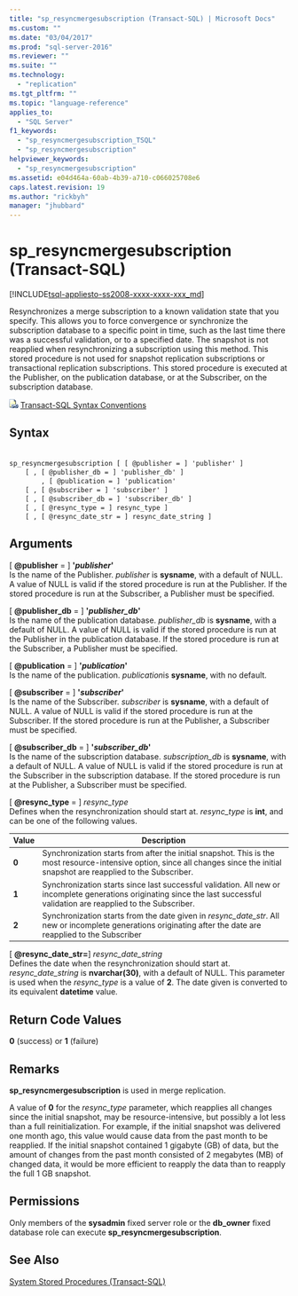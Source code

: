 ```yaml
---
title: "sp_resyncmergesubscription (Transact-SQL) | Microsoft Docs"
ms.custom: ""
ms.date: "03/04/2017"
ms.prod: "sql-server-2016"
ms.reviewer: ""
ms.suite: ""
ms.technology: 
  - "replication"
ms.tgt_pltfrm: ""
ms.topic: "language-reference"
applies_to: 
  - "SQL Server"
f1_keywords: 
  - "sp_resyncmergesubscription_TSQL"
  - "sp_resyncmergesubscription"
helpviewer_keywords: 
  - "sp_resyncmergesubscription"
ms.assetid: e04d464a-60ab-4b39-a710-c066025708e6
caps.latest.revision: 19
ms.author: "rickbyh"
manager: "jhubbard"
---
```

# sp_resyncmergesubscription (Transact-SQL)
[!INCLUDE[tsql-appliesto-ss2008-xxxx-xxxx-xxx_md](../../../a9retired/includes/tsql-appliesto-ss2008-xxxx-xxxx-xxx-md.md)]

  Resynchronizes a merge subscription to a known validation state that you specify. This allows you to force convergence or synchronize the subscription database to a specific point in time, such as the last time there was a successful validation, or to a specified date. The snapshot is not reapplied when resynchronizing a subscription using this method. This stored procedure is not used for snapshot replication subscriptions or transactional replication subscriptions. This stored procedure is executed at the Publisher, on the publication database, or at the Subscriber, on the subscription database.  
  
 ![Topic link icon](../../../a9notintoc/media/topic-link.gif "Topic link icon") [Transact-SQL Syntax Conventions](../../../t-sql/language-elements/transact-sql-syntax-conventions-transact-sql.md)  
  
## Syntax  
  
```  
  
sp_resyncmergesubscription [ [ @publisher = ] 'publisher' ]  
    [ , [ @publisher_db = ] 'publisher_db' ]  
        , [ @publication = ] 'publication'   
    [ , [ @subscriber = ] 'subscriber' ]  
    [ , [ @subscriber_db = ] 'subscriber_db' ]  
    [ , [ @resync_type = ] resync_type ]  
    [ , [ @resync_date_str = ] resync_date_string ]  
```  
  
## Arguments  
 [ **@publisher** = ] **'***publisher***'**  
 Is the name of the Publisher. *publisher* is **sysname**, with a default of NULL. A value of NULL is valid if the stored procedure is run at the Publisher. If the stored procedure is run at the Subscriber, a Publisher must be specified.  
  
 [ **@publisher_db** = ] **'***publisher_db***'**  
 Is the name of the publication database. *publisher_db* is **sysname**, with a default of NULL. A value of NULL is valid if the stored procedure is run at the Publisher in the publication database. If the stored procedure is run at the Subscriber, a Publisher must be specified.  
  
 [ **@publication** = ] **'***publication***'**  
 Is the name of the publication. *publication*is **sysname**, with no default.  
  
 [ **@subscriber** = ] **'***subscriber***'**  
 Is the name of the Subscriber. *subscriber* is **sysname**, with a default of NULL. A value of NULL is valid if the stored procedure is run at the Subscriber. If the stored procedure is run at the Publisher, a Subscriber must be specified.  
  
 [ **@subscriber_db** = ] **'***subscriber_db***'**  
 Is the name of the subscription database. *subscription_db* is **sysname**, with a default of NULL. A value of NULL is valid if the stored procedure is run at the Subscriber in the subscription database. If the stored procedure is run at the Publisher, a Subscriber must be specified.  
  
 [ **@resync_type** = ] *resync_type*  
 Defines when the resynchronization should start at. *resync_type* is **int**, and can be one of the following values.  
  
|Value|Description|  
|-----------|-----------------|  
|**0**|Synchronization starts from after the initial snapshot. This is the most resource-intensive option, since all changes since the initial snapshot are reapplied to the Subscriber.|  
|**1**|Synchronization starts since last successful validation. All new or incomplete generations originating since the last successful validation are reapplied to the Subscriber.|  
|**2**|Synchronization starts from the date given in *resync_date_str*. All new or incomplete generations originating after the date are reapplied to the Subscriber|  
  
 [ **@resync_date_str=**] *resync_date_string*  
 Defines the date when the resynchronization should start at. *resync_date_string* is **nvarchar(30)**, with a default of NULL. This parameter is used when the *resync_type* is a value of **2**. The date given is converted to its equivalent **datetime** value.  
  
## Return Code Values  
 **0** (success) or **1** (failure)  
  
## Remarks  
 **sp_resyncmergesubscription** is used in merge replication.  
  
 A value of **0** for the *resync_type* parameter, which reapplies all changes since the initial snapshot, may be resource-intensive, but possibly a lot less than a full reinitialization. For example, if the initial snapshot was delivered one month ago, this value would cause data from the past month to be reapplied. If the initial snapshot contained 1 gigabyte (GB) of data, but the amount of changes from the past month consisted of 2 megabytes (MB) of changed data, it would be more efficient to reapply the data than to reapply the full 1 GB snapshot.  
  
## Permissions  
 Only members of the **sysadmin** fixed server role or the **db_owner** fixed database role can execute **sp_resyncmergesubscription**.  
  
## See Also  
 [System Stored Procedures &#40;Transact-SQL&#41;](../../../relational-databases/reference/system-stored-procedures/system-stored-procedures-transact-sql.md)  
  
  